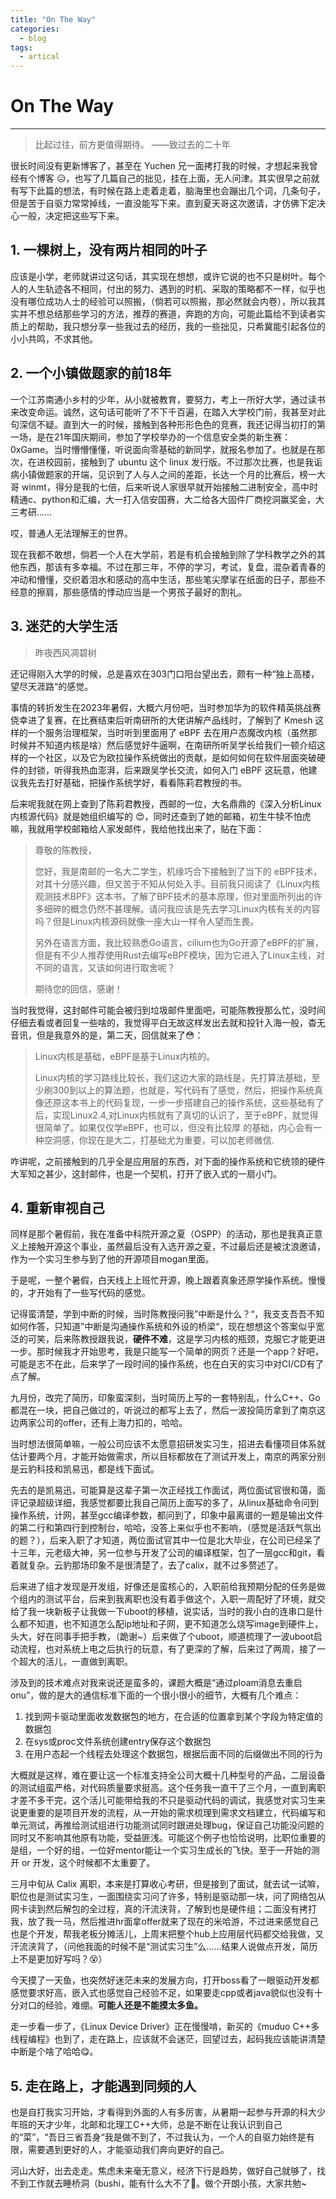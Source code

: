 ```yaml
---
title: "On The Way"
categories:
  - blog
tags:
  - artical
---
```


# On The Way

--------

> 比起过往，前方更值得期待。  ——致过去的二十年

很长时间没有更新博客了，甚至在 Yuchen 兄一面拷打我的时候，才想起来我曾经有个博客 :disappointed_relieved:，也写了几篇自己的拙见，挂在上面，无人问津。其实很早之前就有写下此篇的想法，有时候在路上走着走着，脑海里也会蹦出几个词，几条句子，但是苦于自驱力常常掉线，一直没能写下来。直到夏天哥这次邀请，才仿佛下定决心一般，决定把这些写下来。

## 1. 一棵树上，没有两片相同的叶子

应该是小学，老师就讲过这句话，其实现在想想，或许它说的也不只是树叶。每个人的人生轨迹各不相同，付出的努力、遇到的时机、采取的策略都不一样，似乎也没有哪位成功人士的经验可以照搬，（倘若可以照搬，那必然就会内卷），所以我其实并不想总结那些学习的方法，推荐的赛道，奔跑的方向，可能此篇给不到读者实质上的帮助，我只想分享一些我过去的经历，我的一些拙见，只希冀能引起各位的小小共鸣，不求其他。

## 2. 一个小镇做题家的前18年

一个江苏南通小乡村的少年，从小就被教育，要努力，考上一所好大学，通过读书来改变命运。诚然，这句话可能听了不下千百遍，在踏入大学校门前，我甚至对此句深信不疑。直到大一的时候，接触到各种形形色色的竞赛，我还记得当初打的第一场，是在21年国庆期间，参加了学校举办的一个信息安全类的新生赛：0xGame。当时懵懵懂懂，听说面向零基础的新同学，就报名参加了。也就是在那次，在进校园前，接触到了 ubuntu 这个 linux 发行版。不过那次比赛，也是我诟病小镇做题家的开端，见识到了人与人之间的差距，长达一个月的比赛后，榜一大哥 winmt，得分是我的七倍，后来听说人家很早就开始接触二进制安全，高中时精通c、python和汇编，大一打入信安国赛，大二给各大固件厂商挖洞赢奖金，大三考研…… 

哎，普通人无法理解王的世界。

现在我都不敢想，倘若一个人在大学前，若是有机会接触到除了学科教学之外的其他东西，那该有多幸福。不过在那三年，不停的学习，考试，复盘，混杂着青春的冲动和懵懂，交织着泪水和感动的高中生活，那些笔尖摩挲在纸面的日子，那些不经意的擦肩，那些感情的悸动应当是一个男孩子最好的割礼。

[^update 03-31]: 

## 3. 迷茫的大学生活

> 昨夜西风凋碧树

还记得刚入大学的时候，总是喜欢在303门口阳台望出去，颇有一种“独上高楼，望尽天涯路“的感觉。

事情的转折发生在2023年暑假，大概六月份吧，当时参加华为的软件精英挑战赛侥幸进了复赛，在比赛结束后听南研所的大佬讲解产品线时，了解到了 Kmesh 这样的一个服务治理框架，当时听到里面用了 eBPF 去在用户态魔改内核（虽然那时候并不知道内核是啥）然后感觉好牛逼啊，在南研所听吴学长给我们一顿介绍这样的一个社区，以及它为欧拉操作系统做出的贡献，是如何如何在软件层面突破硬件的封锁，听得我热血澎湃，后来跟吴学长交流，如何入门 eBPF 这玩意，他建议我先去打好基础，把操作系统学好，看看陈莉君教授的书。

后来呢我就在网上查到了陈莉君教授，西邮的一位，大名鼎鼎的《深入分析Linux内核源代码》就是她组织编写的 :heart_eyes:，同时还查到了她的邮箱，初生牛犊不怕虎嘛，我就用学校邮箱给人家发邮件，我给他找出来了，贴在下面：

> 尊敬的陈教授，
>
>  您好，我是南邮的一名大二学生，机缘巧合下接触到了当下的 eBPF技术，对其十分感兴趣，但又苦于不知从何处入手。目前我只阅读了《Linux内核观测技术BPF》这本书，了解了BPF技术的基本原理，但对里面所列出的许多细碎的概念仍然不甚理解。请问我应该是先去学习Linux内核有关的内容吗？但是Linux内核源码就像一座大山一样令人望而生畏。
>
>  另外在语言方面，我比较熟悉Go语言，cilium也为Go开源了eBPF的扩展，但是有不少人推荐使用Rust去编写eBPF模块，因为它进入了Linux主线，对不同的语言，又该如何进行取舍呢？
>
> 期待您的回信，感谢！

当时我觉得，这封邮件可能会被归到垃圾邮件里面吧，可能陈教授那么忙，没时间仔细去看或者回复一些啥的，我觉得平白无故这样发出去就和投针入海一般，杳无音讯，但是我意外的是，第二天，回信就来了:flushed:：

> Linux内核是基础，eBPF是基于Linux内核的。
>
> Linux内核的学习路线比较长，我们这边大家的路线是，先打算法基础，至少刷300到以上的算法题，也就是，写代码有了感觉，然后，把操作系统真像还原这本书上的代码复现，一步一步搭建自己的操作系统，这些基础有了后，实现Linux2.4,对Linux内核就有了真切的认识了，至于eBPF，就觉得很简单了。如果仅仅学eBPF，也可以，但没有比较厚 的基础，内心会有一种空洞感，你现在是大二，打基础尤为重要，可以加老师微信.

咋讲呢，之前接触到的几乎全是应用层的东西，对下面的操作系统和它统领的硬件大军知之甚少，这封邮件，也是一个契机，打开了嵌入式的一扇小门。

## 4. 重新审视自己

同样是那个暑假前，我在准备中科院开源之夏（OSPP）的活动，那也是我真正意义上接触开源这个事业，虽然最后没有入选开源之夏，不过最后还是被沈浪邀请，作为一个实习生参与到了他的开源项目mogan里面。

[^update 04-01]: 

于是呢，一整个暑假，白天线上上班忙开源，晚上跟着真象还原学操作系统。慢慢的，才开始有了一些写代码的感觉。

记得蛮清楚，学到中断的时候，当时陈教授问我”中断是什么？“，我支支吾吾不知如何作答，只知道”中断是沟通操作系统和外设的桥梁“，现在想想这个答案似乎宽泛的可笑，后来陈教授跟我说，**硬件不难**，这是学习内核的瓶颈，克服它才能更进一步。那时候我才开始思考，我是只能写一个简单的网页？还是一个app？好吧，可能是志不在此，后来学了一段时间的操作系统，也在白天的实习中对CI/CD有了点了解。

九月份，改完了简历，印象蛮深刻，当时简历上写的一套特别乱，什么C++、Go都混在一块，把自己做过的，听说过的都写上去了，然后一波投简历拿到了南京这边两家公司的offer，还有上海力扣的，哈哈。

当时想法很简单嘛，一般公司应该不太愿意招研发实习生，招进去看懂项目体系就估计要两个月，才能开始做需求，所以目标都放在了测试开发上，南京的两家分别是云豹科技和凯易迅，都是线下面试。

先去的是凯易迅，可能算是这辈子第一次正经找工作面试，两位面试官很和蔼，面评记录超级详细，我感觉都要比我自己简历上面写的多了，从linux基础命令问到操作系统，计网，甚至gcc编译参数，都问到了，印象中最离谱的一题是输出文件的第二行和第四行到控制台，哈哈，没答上来似乎也不影响，（感觉是活跃气氛出的题？），后来入职了才知道，两位面试官其中一位是北大毕业，在公司已经呆了十三年，元老级大神，另一位参与开发了公司的编译框架，包了一层gcc和git，看着就复杂。云豹那场印象不是很清楚了，去了calix，就不过多赘述了。

后来进了组才发现是开发组，好像还是蛮核心的，入职前给我预期分配的任务是做个组内的测试平台，后来到我离职也没有着手做这个，入职一周配好了环境，就交给了我一块新板子让我做一下uboot的移植，说实话，当时的我小白的连串口是什么都不知道，也不知道怎么配ip地址和子网，更不知道怎么烧写image到硬件上，头大，好在同事手把手教，（跪谢~）后来做了个uboot，顺道梳理了一波uboot启动流程，也对系统上电之后执行的玩意，有了更深的了解，后来过了两周，接了一个超大的活儿，一直做到离职。

涉及到的技术难点对我来说还是蛮多的，课题大概是“通过ploam消息去重启onu”，做的是大的通信标准下面的一个很小很小的细节，大概有几个难点：

1. 找到网卡驱动里面收发数据包的地方，在合适的位置拿到某个字段为特定值的数据包
2. 在sys或proc文件系统创建entry保存这个数据包
3. 在用户态起一个线程去处理这个数据包，根据后面不同的后缀做出不同的行为

大概就是这样，难在要让这一个标准支持全公司大概十几种型号的产品，二层设备的测试组蛮严格，对代码质量要求挺高。这个任务我一直干了三个月，一直到离职才差不多干完，这个活儿可能带给我的不只是驱动代码的调试，我感觉对实习生来说更重要的是项目开发的流程，从一开始的需求梳理到需求文档建立，代码编写和单元测试，再推给测试组进行功能测试同时跟进处理bug，保证自己功能没问题的同时又不影响其他原有功能，受益匪浅。可能这个例子也恰恰说明，比职位重要的是组，一个好的组，一位好mentor能让一个实习生成长的飞快。至于一开始的测开 or 开发，这个时候都不太重要了。

三月中旬从 Calix 离职，本来是打算收心考研，但是接到了面试，就去试一试嘛，职位也是测试实习生，一面围绕实习问了许多，特别是驱动那一块，问了网络包从网卡读到然后解包的全过程，真的汗流浃背，了解到也是硬件组；二面没有拷打我，放了我一马，然后推进hr面拿offer就来了现在的米哈游，不过进来感觉自己也是个开发，帮我老板分摊活儿，上周末把整个hub上应用层代码都交给我做，又汗流浃背了，（问他我面的时候不是“测试实习生”么……结果人说做点开发，简历上不是更加好写吗？:dizzy_face:）

[^update 04-07]:

今天摸了一天鱼，也突然好迷茫未来的发展方向，打开boss看了一眼驱动开发都感觉要求好高，嵌入式也感觉自己经验不足，如果要走cpp或者java貌似也没有十分对口的经验，难绷。**可能人还是不能摸太多鱼。**

走一步看一步了，《Linux Device Driver》正在慢慢啃，新买的《muduo C++多线程编程》也到了，走在路上，应该就不会迷茫，回望过去，起码我应该能讲清楚中断是个啥了哈哈:yum:。

## 5. 走在路上，才能遇到同频的人

也是自打我实习开始，才看得到外面的人有多厉害，从暑期一起参与开源的科大少年班的天才少年，北邮和北理工C++大师，总是不断在让我认识到自己的“菜”，“吾日三省吾身“我是做不到了，不过我认为，一个人的自驱力始终是有限，需要遇到更好的人，才能驱动我们奔向更好的自己。

河山大好，出去走走。焦虑未来毫无意义，经济下行是趋势，做好自己就够了，找不到工作就去睡桥洞（bushi，能有什么大不了:muscle:。做个开朗小孩，大家共勉~
